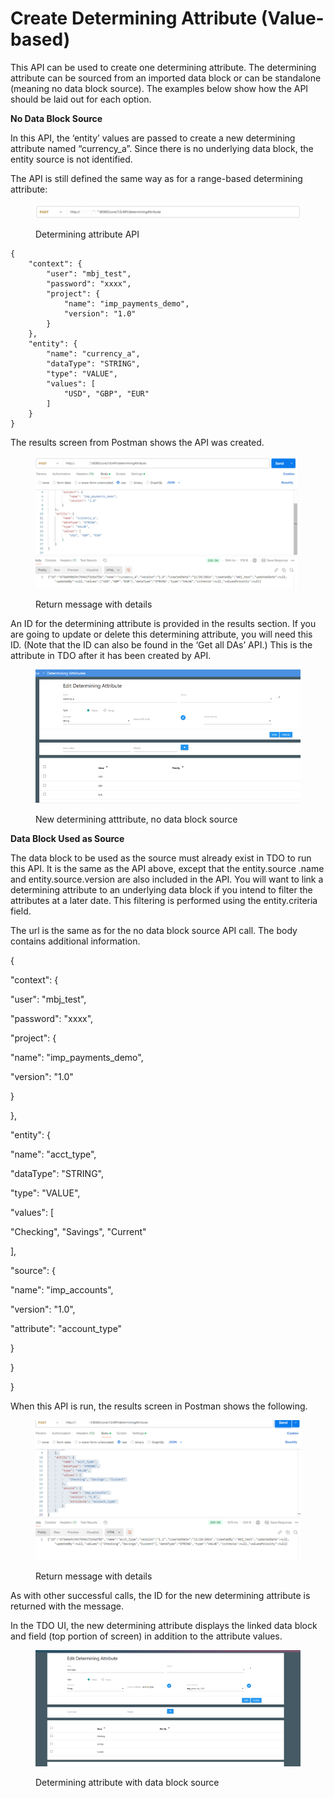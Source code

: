 # Create Determining Attribute (Value-based)

This API can be used to create one determining attribute.  The determining attribute can be sourced from an imported data block or can be standalone (meaning no data block source). The examples below show how the API should be laid out for each option.

&#x20;

**No Data Block Source**

In this API, the ‘entity’ values are passed to create a new determining attribute named “currency\_a”.  Since there is no underlying data block, the entity source is not identified.

&#x20;

The API is still defined the same way as for a range-based determining attribute:

&#x20;

<figure><img src="../../../../../.gitbook/assets/image (64).png" alt=""><figcaption><p>Determining attribute API</p></figcaption></figure>

&#x20;

```
{
    "context": {
        "user": "mbj_test",
        "password": "xxxx",
        "project": {
            "name": "imp_payments_demo",
            "version": "1.0"
        }
    },
    "entity": {
        "name": "currency_a",
        "dataType": "STRING",
        "type": "VALUE",
        "values": [
            "USD", "GBP", "EUR"
        ]
    }
}
```

&#x20;

The results screen from Postman shows the API was created.

&#x20;

<figure><img src="../../../../../.gitbook/assets/image (65).png" alt=""><figcaption><p>Return message with details</p></figcaption></figure>

&#x20;

An ID for the determining attribute is provided in the results section.  If you are going to update or delete this determining attribute, you will need this ID.  (Note that the ID can also be found in the ‘Get all DAs’ API.) This is the attribute in TDO after it has been created by API.

&#x20;

<figure><img src="../../../../../.gitbook/assets/image (66).png" alt=""><figcaption><p>New determining atttribute, no data block source</p></figcaption></figure>

**Data Block Used as Source**

The data block to be used as the source must already exist in TDO to run this API.  It is the same as the API above, except that the entity.source .name and entity.source.version are also included in the API.  You will want to link a determining attribute to an underlying data block if you intend to filter the attributes at a later date.  This filtering is performed using the entity.criteria field.

&#x20;

The url is the same as for the no data block source API call.  The body contains additional information.

&#x20;&#x20;

{

&#x20;   "context": {

&#x20;       "user": "mbj\_test",

&#x20;       "password": "xxxx",

&#x20;       "project": {

&#x20;           "name": "imp\_payments\_demo",

&#x20;           "version": "1.0"

&#x20;       }

&#x20;   },

&#x20;   "entity": {

&#x20;       "name": "acct\_type",

&#x20;       "dataType": "STRING",

&#x20;       "type": "VALUE",

&#x20;       "values": \[

&#x20;           "Checking", "Savings", "Current"

&#x20;       ],

&#x20;       "source": {

&#x20;           "name": "imp\_accounts",

&#x20;           "version": "1.0",

&#x20;           "attribute": "account\_type"

&#x20;       }

&#x20;   }

}

&#x20;

When this API is run, the results screen in Postman shows the following.

&#x20;

<figure><img src="../../../../../.gitbook/assets/image (67).png" alt=""><figcaption><p>Return message with details</p></figcaption></figure>

&#x20;

As with other successful calls, the ID for the new determining attribute is returned with the message.

&#x20;

In the TDO UI, the new determining attribute displays the linked data block and field (top portion of screen) in addition to the attribute values.&#x20;

&#x20;

<figure><img src="../../../../../.gitbook/assets/image (68).png" alt=""><figcaption><p>Determining attribute with data block source</p></figcaption></figure>
